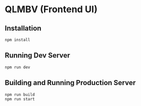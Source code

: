 # QLMBV (Frontend UI)

## Installation

```
npm install
```

## Running Dev Server

```
npm run dev
```

## Building and Running Production Server

```
npm run build
npm run start
```

